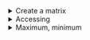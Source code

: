 <!-- Create a matrix -->
<details>
<summary> Create a matrix </summary>

*   Create an 1D matrix

```matlab
mat1 = ["Apple", "Orange", "Banana"]
```

*   Create a 2D matrix

```matlab
mat2 = [1:2:7; 9:2:15]
```

*   Normally distributed random numbers

```matlab
randn
```

*   Uniformly distributed random numbers

```matlab
rand(2, 4)
```

*   Uniformly distributed pseudorandom integers

```matlab
randi([1 10])
```

*   Continuous uniform random numbers

```matlab
unifrnd(2, 3, [1 3])
```

*   Create an infinitive value

```matlab
mat = inf
```

*   Create an array of shape (1, 3) with only zeros

```matlab
zero = zeros(1,3)
```

*   Create an array of shape (1, 3) with only ones

```matlab
one = ones(1,3)
```


</details>

<!-- Accessing -->
<details>
<summary> Accessing </summary>

*   Accessing an index

```matlab
mat = [1 3 5 7;
       9 11 13 15];
mat(2,1)
```

*   Slicing

```matlab
mat(1:2,[2,3])
```

</details>

<!-- Maximum, minimum -->
<details>
<summary> Maximum, minimum </summary>

*   Maximum between an array and a number

```matlab
a = [1, 7, 9, 5, 10];
max(a, 11)
```

*   Maximum value of the array

```matlab
max(a)
```

*   Minimum between an array and a number

```matlab
min(a, 0)
```

*   Minimum value of the array

```matlab
min(a)
```


</details>
